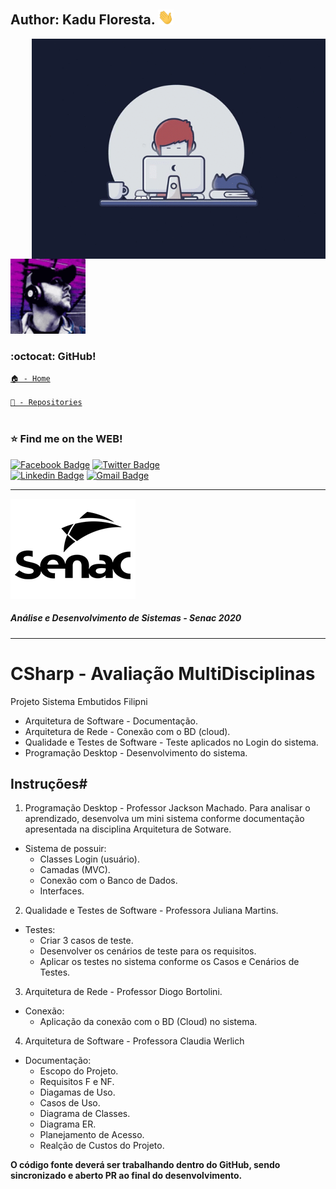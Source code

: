 <h2> Author: Kadu Floresta. <img src="https://github.com/KaduFloresta/KaduFloresta/blob/main/img/Hi.gif?raw=true" width="25"></h2>
<img align="right" alt="GIF" src="https://github.com/KaduFloresta/KaduFloresta/blob/main/img/gif2.gif?raw=true" width="470";/>

<a href="https://www.linkedin.com/in/kadufloresta/">
 <img src="https://github.com/KaduFloresta/KaduFloresta/blob/main/img/profile.gif?raw=true" width="120px; alt=""/></b></a>  
 <br>
 
<h3>:octocat: GitHub!</h3>
 <code><a href="https://github.com/KaduFloresta" title="HomeGit">🏠 - Home</a><br></code><br>
 <code><a href="https://github.com/KaduFloresta?tab=repositories" title="RepoGit">📂 - Repositories</a><br></code>
 
<br>

<h3>⭐ Find me on the WEB!</h3>

[![Facebook Badge](https://img.shields.io/badge/-Kadu_Floresta-lightblue?style=flat-square&logo=Facebook&logoColor=white&link=https://www.facebook.com/kadu.floresta)](https://www.facebook.com/kadu.floresta)
[![Twitter Badge](https://img.shields.io/badge/-@kadu_kururu-1ca0f1?style=flat-square&labelColor=1ca0f1&logo=twitter&logoColor=white&link=https://twitter.com/kadu_kururu)](https://twitter.com/kadu_kururu)
<br>
[![Linkedin Badge](https://img.shields.io/badge/-Kadu_Floresta-blue?style=flat-square&logo=Linkedin&logoColor=white&link=https://www.linkedin.com/in/kadufloresta/)](https://www.linkedin.com/in/kadufloresta/)
[![Gmail Badge](https://img.shields.io/badge/-cefloresta1@gmail.com-c14438?style=flat-square&logo=Gmail&logoColor=white&link=mailto:cefloresta1@gmail.com)](mailto:cefloresta1@gmail.com)

<hr>
<a href="https://portal.sc.senac.br/portal/site/descontos-e-bolsas/senac-joinville"><img src="https://github.com/KaduFloresta/JavaScript_WebSite/raw/master/img/senac.png" alt="drawing" width="200"/></a><h5>Análise e Desenvolvimento de Sistemas - Senac 2020</h5> 

---

# CSharp - Avaliação MultiDisciplinas

Projeto Sistema Embutidos Filipni
- Arquitetura de Software - Documentação.
- Arquitetura de Rede - Conexão com o BD (cloud).
- Qualidade e Testes de Software - Teste aplicados no Login do sistema.
- Programação Desktop - Desenvolvimento do sistema.

## Instruções# 

1. Programação Desktop - Professor Jackson Machado.
Para analisar o aprendizado, desenvolva um mini sistema conforme documentação apresentada na disciplina Arquitetura de Sotware.

* Sistema de possuir:
    - Classes Login (usuário).
    - Camadas (MVC).
    - Conexão com o Banco de Dados.
    - Interfaces.
    
 2. Qualidade e Testes de Software - Professora Juliana Martins.
 
* Testes:
    - Criar 3 casos de teste.
    - Desenvolver os cenários de teste para os requisitos.
    - Aplicar os testes no sistema conforme os Casos e Cenários de Testes.
    
3. Arquitetura de Rede - Professor Diogo Bortolini.

* Conexão:
    - Aplicação da conexão com o BD (Cloud) no sistema.
    
4. Arquitetura de Software - Professora Claudia Werlich 
    
* Documentação:
    - Escopo do Projeto.
    - Requisitos F e NF.
    - Diagamas de Uso.
    - Casos de Uso.
    - Diagrama de Classes.
    - Diagrama ER.
    - Planejamento de Acesso.
    - Realção de Custos do Projeto. 

**O código fonte deverá ser trabalhando dentro do GitHub, sendo sincronizado e aberto PR ao final do desenvolvimento.**
